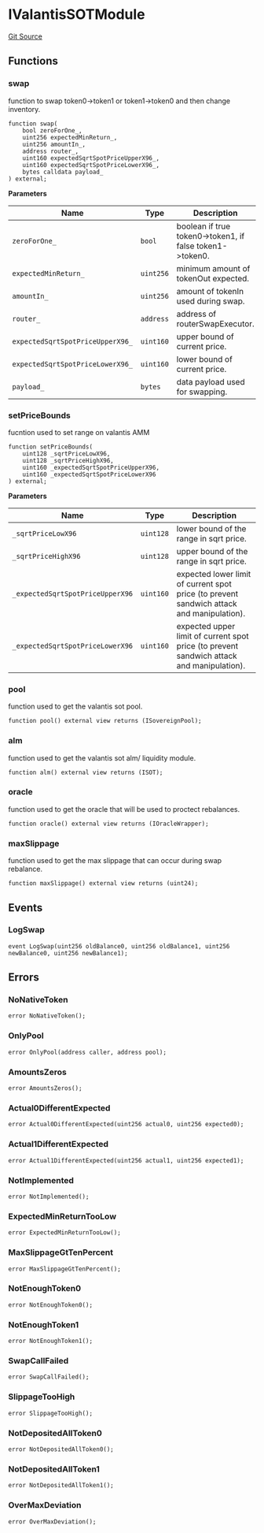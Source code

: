 # IValantisSOTModule
[Git Source](https://github.com/ArrakisFinance/arrakis-modular/blob/22c7b5c5fce6ff4d3a051aa4fbf376745815e340/src/interfaces/IValantisSOTModule.sol)


## Functions
### swap

function to swap token0->token1 or token1->token0 and then change
inventory.


```solidity
function swap(
    bool zeroForOne_,
    uint256 expectedMinReturn_,
    uint256 amountIn_,
    address router_,
    uint160 expectedSqrtSpotPriceUpperX96_,
    uint160 expectedSqrtSpotPriceLowerX96_,
    bytes calldata payload_
) external;
```
**Parameters**

|Name|Type|Description|
|----|----|-----------|
|`zeroForOne_`|`bool`|boolean if true token0->token1, if false token1->token0.|
|`expectedMinReturn_`|`uint256`|minimum amount of tokenOut expected.|
|`amountIn_`|`uint256`|amount of tokenIn used during swap.|
|`router_`|`address`|address of routerSwapExecutor.|
|`expectedSqrtSpotPriceUpperX96_`|`uint160`|upper bound of current price.|
|`expectedSqrtSpotPriceLowerX96_`|`uint160`|lower bound of current price.|
|`payload_`|`bytes`|data payload used for swapping.|


### setPriceBounds

fucntion used to set range on valantis AMM


```solidity
function setPriceBounds(
    uint128 _sqrtPriceLowX96,
    uint128 _sqrtPriceHighX96,
    uint160 _expectedSqrtSpotPriceUpperX96,
    uint160 _expectedSqrtSpotPriceLowerX96
) external;
```
**Parameters**

|Name|Type|Description|
|----|----|-----------|
|`_sqrtPriceLowX96`|`uint128`|lower bound of the range in sqrt price.|
|`_sqrtPriceHighX96`|`uint128`|upper bound of the range in sqrt price.|
|`_expectedSqrtSpotPriceUpperX96`|`uint160`|expected lower limit of current spot price (to prevent sandwich attack and manipulation).|
|`_expectedSqrtSpotPriceLowerX96`|`uint160`|expected upper limit of current spot price (to prevent sandwich attack and manipulation).|


### pool

function used to get the valantis sot pool.


```solidity
function pool() external view returns (ISovereignPool);
```

### alm

function used to get the valantis sot alm/ liquidity module.


```solidity
function alm() external view returns (ISOT);
```

### oracle

function used to get the oracle that
will be used to proctect rebalances.


```solidity
function oracle() external view returns (IOracleWrapper);
```

### maxSlippage

function used to get the max slippage that
can occur during swap rebalance.


```solidity
function maxSlippage() external view returns (uint24);
```

## Events
### LogSwap

```solidity
event LogSwap(uint256 oldBalance0, uint256 oldBalance1, uint256 newBalance0, uint256 newBalance1);
```

## Errors
### NoNativeToken



```solidity
error NoNativeToken();
```

### OnlyPool

```solidity
error OnlyPool(address caller, address pool);
```

### AmountsZeros

```solidity
error AmountsZeros();
```

### Actual0DifferentExpected

```solidity
error Actual0DifferentExpected(uint256 actual0, uint256 expected0);
```

### Actual1DifferentExpected

```solidity
error Actual1DifferentExpected(uint256 actual1, uint256 expected1);
```

### NotImplemented

```solidity
error NotImplemented();
```

### ExpectedMinReturnTooLow

```solidity
error ExpectedMinReturnTooLow();
```

### MaxSlippageGtTenPercent

```solidity
error MaxSlippageGtTenPercent();
```

### NotEnoughToken0

```solidity
error NotEnoughToken0();
```

### NotEnoughToken1

```solidity
error NotEnoughToken1();
```

### SwapCallFailed

```solidity
error SwapCallFailed();
```

### SlippageTooHigh

```solidity
error SlippageTooHigh();
```

### NotDepositedAllToken0

```solidity
error NotDepositedAllToken0();
```

### NotDepositedAllToken1

```solidity
error NotDepositedAllToken1();
```

### OverMaxDeviation

```solidity
error OverMaxDeviation();
```


